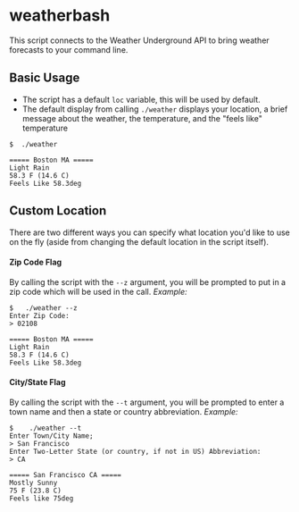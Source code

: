 # weatherbash

This script connects to the Weather Underground API to bring weather forecasts to your command line.

## Basic Usage
* The script has a default `loc` variable, this will be used by default.
* The default display from calling `./weather` displays your location, a brief message about the weather, the temperature, and the "feels like" temperature

```
$  ./weather

===== Boston MA =====
Light Rain
58.3 F (14.6 C)
Feels Like 58.3deg
```

## Custom Location
There are two different ways you can specify what location you'd like to use on the fly (aside from changing the default location in the script itself).

#### Zip Code Flag
By calling the script with the `--z` argument, you will be prompted to put in a zip code which will be used in the call.
_Example:_
```
$   ./weather --z
Enter Zip Code:
> 02108

===== Boston MA =====
Light Rain
58.3 F (14.6 C)
Feels Like 58.3deg
```

#### City/State Flag
By calling the script with the `--t` argument, you will be prompted to enter a town name and then a state or country abbreviation.
_Example:_
```
$    ./weather --t
Enter Town/City Name;
> San Francisco
Enter Two-Letter State (or country, if not in US) Abbreviation:
> CA

===== San Francisco CA =====
Mostly Sunny
75 F (23.8 C)
Feels like 75deg
```
